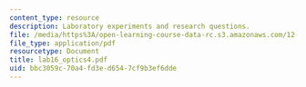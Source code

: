 ```yaml
---
content_type: resource
description: Laboratory experiments and research questions.
file: /media/https%3A/open-learning-course-data-rc.s3.amazonaws.com/12-108-structure-of-earth-materials-fall-2004/bbc3059c70a4fd3ed6547cf9b3ef6dde_lab16_optics4.pdf
file_type: application/pdf
resourcetype: Document
title: lab16_optics4.pdf
uid: bbc3059c-70a4-fd3e-d654-7cf9b3ef6dde
---
```

